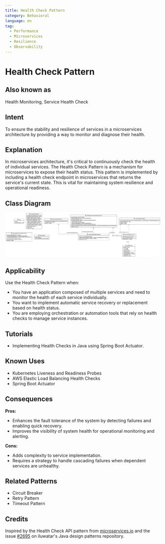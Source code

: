 ```yaml
---
title: Health Check Pattern
category: Behavioral
language: en
tag:
  - Performance
  - Microservices
  - Resilience
  - Observability
---
```


# Health Check Pattern

## Also known as
Health Monitoring, Service Health Check

## Intent
To ensure the stability and resilience of services in a microservices architecture by providing a way to monitor and diagnose their health.

## Explanation
In microservices architecture, it's critical to continuously check the health of individual services. The Health Check Pattern is a mechanism for microservices to expose their health status. This pattern is implemented by including a health check endpoint in microservices that returns the service's current state. This is vital for maintaining system resilience and operational readiness.

## Class Diagram
![alt text](./etc/health-check.png "Health Check")

## Applicability
Use the Health Check Pattern when:
- You have an application composed of multiple services and need to monitor the health of each service individually.
- You want to implement automatic service recovery or replacement based on health status.
- You are employing orchestration or automation tools that rely on health checks to manage service instances.

## Tutorials
- Implementing Health Checks in Java using Spring Boot Actuator.

## Known Uses
- Kubernetes Liveness and Readiness Probes
- AWS Elastic Load Balancing Health Checks
- Spring Boot Actuator

## Consequences
**Pros:**
- Enhances the fault tolerance of the system by detecting failures and enabling quick recovery.
- Improves the visibility of system health for operational monitoring and alerting.

**Cons:**
- Adds complexity to service implementation.
- Requires a strategy to handle cascading failures when dependent services are unhealthy.

## Related Patterns
- Circuit Breaker
- Retry Pattern
- Timeout Pattern

## Credits
Inspired by the Health Check API pattern from [microservices.io](https://microservices.io/patterns/observability/health-check-api.html) and the issue [#2695](https://github.com/iluwatar/java-design-patterns/issues/2695) on iluwatar's Java design patterns repository.

